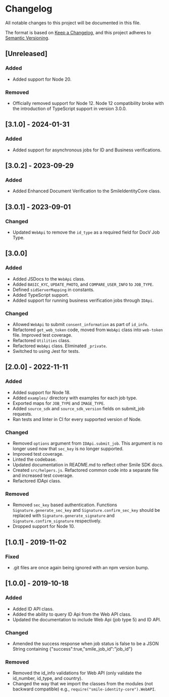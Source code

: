 # Changelog

All notable changes to this project will be documented in this file.

The format is based on [Keep a Changelog](https://keepachangelog.com/en/1.1.0/),
and this project adheres to
[Semantic Versioning](https://semver.org/spec/v2.0.0.html).

## [Unreleased]

### Added

- Added support for Node 20.

### Removed

- Officially removed support for Node 12. Node 12 compatibility broke with the introduction of TypeScript support in version 3.0.0.

## [3.1.0] - 2024-01-31

### Added

- Added support for asynchronous jobs for ID and Business verifications.

## [3.0.2] - 2023-09-29

### Added

- Added Enhanced Document Verification to the SmileIdentityCore class.

## [3.0.1] - 2023-09-01

### Changed

- Updated `WebApi` to remove the `id_type` as a required field for DocV Job Type.

## [3.0.0]

### Added

- Added JSDocs to the `WebApi` class.
- Added `BASIC_KYC`, `UPDATE_PHOTO`, and `COMPARE_USER_INFO` to `JOB_TYPE`.
- Defined `sidServerMapping` in constants.
- Added TypeScript support.
- Added support for running business verification jobs through `IDApi`.

### Changed

- Allowed `WebApi` to submit `consent_information` as part of `id_info`.
- Refactored `get_web_token` code, moved from `WebApi` class into `web-token` file. Improved test coverage.
- Refactored `Utilities` class.
- Refactored `WebApi` class. Eliminated `_private`.
- Switched to using Jest for tests.

## [2.0.0] - 2022-11-11

### Added

- Added support for Node 18.
- Added `examples/` directory with examples for each job type.
- Exported maps for `JOB_TYPE` and `IMAGE_TYPE`.
- Added `source_sdk` and `source_sdk_version` fields on submit_job requests.
- Ran tests and linter in CI for every supported version of Node.

### Changed

- Removed `options` argument from `IDApi.submit_job`. This argument is no longer used now that `sec_key` is no longer supported.
- Improved test coverage.
- Linted the codebase.
- Updated documentation in README.md to reflect other Smile SDK docs.
- Created `src/helpers.js`. Refactored common code into a separate file and increased test coverage.
- Refactored IDApi class.

### Removed

- Removed `sec_key` based authentication. Functions `Signature.generate_sec_key` and `Signature.confirm_sec_key` should be replaced with `Signature.generate_signature` and `Signature.confirm_signature` respectively.
- Dropped support for Node 10.

## [1.0.1] - 2019-11-02

### Fixed

- .git files are once again being ignored with an npm version bump.

## [1.0.0] - 2019-10-18

### Added

- Added ID API class.
- Added the ability to query ID Api from the Web API class.
- Updated the documentation to include Web Api (job type 5) and ID API.

### Changed

- Amended the success response when job status is false to be a JSON String containing {"success":true,"smile_job_id":"job_id"}

### Removed

- Removed the id_info validations for Web API (only validate the id_number, id_type, and country).
- Changed the way that we import the classes from the modules (not backward compatible) e.g., `require("smile-identity-core").WebAPI`.
